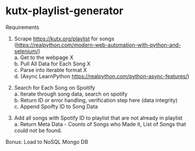 # kutx-playlist-generator

Requirements
1. Scrape https://kutx.org/playlist for songs (https://realpython.com/modern-web-automation-with-python-and-selenium/)  
  a. Get to the webpage X  
  b. Pull All Data for Each Song  X  
  c. Parse into iterable format  X  
  d. (Async LearnPython https://realpython.com/python-async-features/)  
 
2. Search for Each Song on Spoitify  
  a. Iterate through song data, search on spotify  
  b. Return ID or error handling, verification step here (data integrity)  
  c. Append Spoifty ID to Song Data  
  
3. Add all songs with Spotify ID to playlist that are not already in playlist  
  a. Return Meta Data - Counts of Songs who Made it, List of Songs that could not be found.  
   
Bonus: Load to NoSQL Mongo DB  
